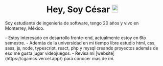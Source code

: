 <h1 align="center">Hey, Soy César <img width="20px" height="25px" src="https://em-content.zobj.net/source/noto-emoji-animations/344/waving-hand_medium-light-skin-tone_1f44b-1f3fc_1f3fc.gif"></h1>

<p>Soy estudiante de ingeniería de software, tengo 20 años y vivo en Monterrey, México.</p>
- Estoy interesado en desarrollo fronte-end, actualmente estoy en 6to semestre.
- Además de la universidad en mi tiempo libre estudio html, css, sass, js, node, typescript, react, php y mysql creando proyectos además de eso me gusta jugar videojuegos.
- Revisa mi [website](https://cgamcs.vercel.app/) para conocer mas de mí.
